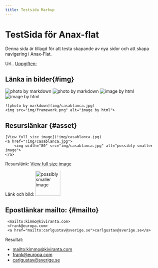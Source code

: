 ```yaml
---
title: Testsida Markup
---
```


TestSida för Anax-flat
==============================================

Denna sida är tillagd för att testa skapande av nya sidor och att skapa navigering i Anax-Flat.

Url.. [Uppgiften:](https://dbwebb.se/uppgift/me-sida-med-anax-flat)



Länka in bilder{#img}
---------------------------------

![photo by markdown](https://static.pexels.com/photos/120271/pexels-photo-120271.jpeg)
![photo by markdown](img/casablanca.jpg)
<img src="https://static.pexels.com/photos/428554/pexels-photo-428554.jpeg" alt="image by html">
<img src="img/framework.png" alt="image by html">

```text
![photo by markdown](img/casablanca.jpg)
<img src="img/framework.png" alt="image by html">
```
Resurslänkar {#asset}
---------------------------------

```text
[View full size image](!img/casablanca.jpg)
<a href="!img/casablanca.jpg">
    <img width="80" src="img/casablanca.jpg" alt="possibly smaller image">
</a>
```
Resurslänk:
[View full size image](!img/casablanca.jpg)

Länk och bild:
<a href="!img/casablanca.jpg">
    <img width="80" src="img/casablanca.jpg" alt="possibly smaller image">
</a>

Epostlänkar mailto: {#mailto}
---------------------------------

```text
 <mailto:kimmo@kiviranta.com>
 <frank@europa.com>
 <a href="mailto:carlgustav@sverige.se">carlgustav@sverige.se</a>
```

Resultat:
* <mailto:kimmo@kiviranta.com>
* <frank@europa.com>
* <a href="mailto:carlgustav@sverige.se">carlgustav@sverige.se</a>
